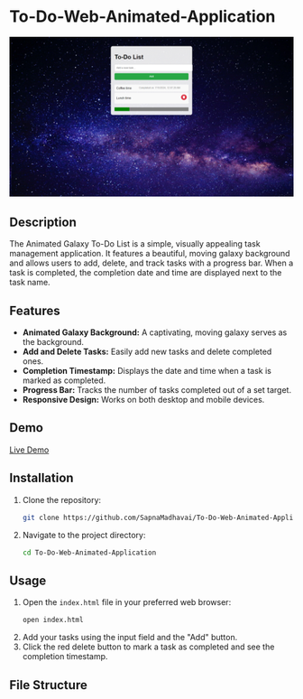 # To-Do-Web-Animated-Application

![Project Screenshot](Screenshot.png)

## Description

The Animated Galaxy To-Do List is a simple, visually appealing task management application. It features a beautiful, moving galaxy background and allows users to add, delete, and track tasks with a progress bar. When a task is completed, the completion date and time are displayed next to the task name.

## Features

- **Animated Galaxy Background:** A captivating, moving galaxy serves as the background.
- **Add and Delete Tasks:** Easily add new tasks and delete completed ones.
- **Completion Timestamp:** Displays the date and time when a task is marked as completed.
- **Progress Bar:** Tracks the number of tasks completed out of a set target.
- **Responsive Design:** Works on both desktop and mobile devices.

## Demo

[Live Demo](#)

## Installation

1. Clone the repository:
    ```bash
    git clone https://github.com/SapnaMadhavai/To-Do-Web-Animated-Application.git
    ```
2. Navigate to the project directory:
    ```bash
    cd To-Do-Web-Animated-Application
    ```

## Usage

1. Open the `index.html` file in your preferred web browser:
    ```bash
    open index.html
    ```
2. Add your tasks using the input field and the "Add" button.
3. Click the red delete button to mark a task as completed and see the completion timestamp.

## File Structure

